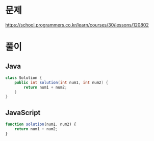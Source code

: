 # 문제
https://school.programmers.co.kr/learn/courses/30/lessons/120802

# 풀이
## Java
```java
class Solution {
    public int solution(int num1, int num2) {
        return num1 + num2;
    }
}
```

## JavaScript
```javascript
function solution(num1, num2) {
    return num1 + num2;
}
```
